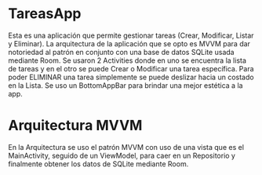# TareasApp
Esta es una aplicación que permite gestionar tareas (Crear, Modificar, Listar y Eliminar).
La arquitectura de la aplicación que se opto es MVVM para dar notoriedad al patrón en conjunto con una base de datos 
SQLite usada mediante Room. Se usaron 2 Activities donde en uno se encuentra la lista de tareas y en el otro 
se puede Crear o Modificar una tarea específica. Para poder ELIMINAR una tarea simplemente se puede deslizar hacia un costado en la Lista.
Se uso un BottomAppBar para brindar una mejor estética a la app.

# Arquitectura MVVM
En la Arquitectura se uso el patrón MVVM con uso de una vista que es el MainActivity, seguido de un ViewModel, para caer en un Repositorio y finalmente obtener los datos de SQLite mediante Room. 



